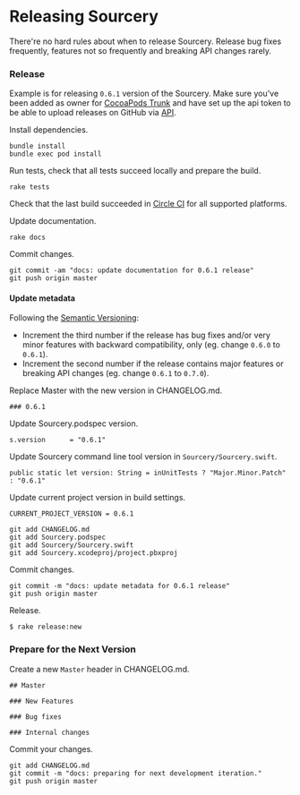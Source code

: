 # Releasing Sourcery

There're no hard rules about when to release Sourcery. Release bug fixes frequently, features not so frequently and breaking API changes rarely.

### Release

Example is for releasing `0.6.1` version of the Sourcery. Make sure you've been added as owner for [CocoaPods Trunk](https://guides.cocoapods.org/making/getting-setup-with-trunk.html) and have set up the api token to be able to upload releases on GitHub via [API](https://developer.github.com/v3/#authentication).

Install dependencies.
```
bundle install
bundle exec pod install
```

Run tests, check that all tests succeed locally and prepare the build.
```
rake tests
```

Check that the last build succeeded in [Circle CI](https://circleci.com/gh/krzysztofzablocki/Sourcery) for all supported platforms.

Update documentation.
```
rake docs
```

Commit changes.

```
git commit -am "docs: update documentation for 0.6.1 release"
git push origin master
```

#### Update metadata

Following the [Semantic Versioning](http://semver.org/):
*  Increment the third number if the release has bug fixes and/or very minor features with backward compatibility, only (eg. change `0.6.0` to `0.6.1`).
*  Increment the second number if the release contains major features or breaking API changes (eg. change `0.6.1` to `0.7.0`).

Replace Master with the new version in CHANGELOG.md.
```
### 0.6.1
```

Update Sourcery.podspec version.
```
s.version      = "0.6.1"
```

Update Sourcery command line tool version in `Sourcery/Sourcery.swift`.
```
public static let version: String = inUnitTests ? "Major.Minor.Patch" : "0.6.1"
```

Update current project version in build settings.
```
CURRENT_PROJECT_VERSION = 0.6.1
```

```
git add CHANGELOG.md
git add Sourcery.podspec
git add Sourcery/Sourcery.swift
git add Sourcery.xcodeproj/project.pbxproj
```

Commit changes.

```
git commit -m "docs: update metadata for 0.6.1 release"
git push origin master
```

Release.

```
$ rake release:new
```

### Prepare for the Next Version

Create a new `Master` header in CHANGELOG.md.

```
## Master

### New Features

### Bug fixes

### Internal changes

```

Commit your changes.

```
git add CHANGELOG.md
git commit -m "docs: preparing for next development iteration."
git push origin master
```

